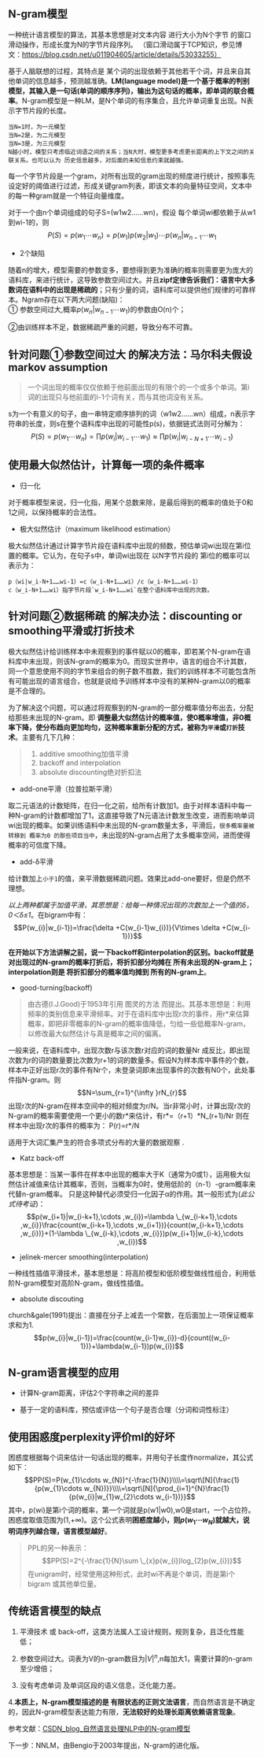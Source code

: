 ## N-gram模型
一种统计语言模型的算法，其基本思想是对文本内容 进行大小为N个字节 的窗口滑动操作，形成长度为N的字节片段序列。
（窗口滑动属于TCP知识，参见博文：https://blog.csdn.net/u011904605/article/details/53033255） 

基于人脑联想的过程，其特点是 某个词的出现依赖于其他若干个词，并且来自其他单词的信息越多，预测越准确。**LM(language model)是一个基于概率的判别模型，其输入是一句话(单词的顺序序列)，输出为这句话的概率，即单词的联合概率**。N-gram模型是一种LM，是N个单词的有序集合，且允许单词重复出现。N表示字节片段的长度。
    
    当N=1时，为一元模型
    当N=2是，为二元模型
    当N=3是，为三元模型
    N越小时，模型只考虑临近词语之间的关系；当N大时，模型更多考虑更长距离的上下文之间的关联关系。也可以认为 历史信息越多，对后面的未知信息约束就越强。

每一个字节片段是一个gram，对所有出现的gram出现的频度进行统计，按照事先设定好的阈值进行过滤，形成关键gram列表，即该文本的向量特征空间，文本中的每一种gram就是一个特征向量维度。

对于一个由n个单词组成的句子S=(w1w2……wn)，假设 每个单词wi都依赖于从w1到wi-1的，则
$$P(S)=p(w_{1}\cdots w_{n})=p(w_{1})p(w_{2}|w_{1})\cdots p(w_{n}|w_{n-1}\cdots w_{1}$$

+ 2个缺陷

随着n的增大，模型需要的参数变多，要想得到更为准确的概率则需要更为庞大的语料库，来进行统计，这导致参数空间过大。并且**zipf定律告诉我们：语言中大多数词在语料中的出现是稀疏的**；只有少量的词，语料库可以提供他们规律的可靠样本。Ngram存在以下两大问题(缺陷)：<br>
① 参数空间过大,概率$p(w_{n}|w_{n-1}\cdots w_{1})$的参数由O(n)个； 

②由训练样本不足，数据稀疏严重的问题，导致分布不可靠。    

## 针对问题①参数空间过大 的解决方法：马尔科夫假设markov assumption
> 一个词出现的概率仅仅依赖于他前面出现的有限个的一个或多个单词。第i词的出现只与他前面的i-1个词有关，而与其他词没有关系。

s为一个有意义的句子，由一串特定顺序排列的词（w1w2……wn）组成，n表示字符串的长度，则s在整个语料库中出现的可能性p(s)，依据链式法则可分解为：
$$P(S)=p(w_{1}\cdots w_{n})=\prod p(w_{i}|w_{i-1}\cdots w_{1})\approx \prod p(w_{i}|w_{i-N+1}\cdots w_{i-1})$$

## 使用最大似然估计，计算每一项的条件概率
+ 归一化

对于概率模型来说，归一化指，用某个总数来除，是最后得到的概率的值处于0和1之间，以保持概率的合法性。
+ 极大似然估计（maximum likelihood estimation）

极大似然估计通过计算字节片段在语料库中出现的频数，预估单词wi出现在第i位置的概率。它认为，在句子s中，单词wi出现在 以N字节片段的 第i位的概率可以表示为：

    p（wi|w_i-N+1……wi-1）=c（w_i-N+1……wi）/c（w_i-N+1……wi-1）
    c（w_i-N+1……wi）指字节片段`w_i-N+1……wi`在整个语料库中出现的次数。

## 针对问题②数据稀疏 的解决办法：discounting or smoothing平滑或打折技术
   极大似然估计给训练样本中未观察到的事件赋以0的概率，即若某个N-gram在语料库中未出现，则该N-gram的概率为0。而现实世界中，语言的组合不计其数，同一个意思使用不同的字节来组合的例子数不胜数，我们的训练样本不可能包含所有可能出现的语言组合，也就是说给予训练样本中没有的某种N-gram以0的概率是不合理的。
   
   为了解决这个问题，可以通过将观察到的N-gram的一部分概率值分布出去，分配给那些未出现的N-gram。即 **调整最大似然估计的概率值，使0概率增值，非0概率下降，使分布趋向更加均匀，这种概率重新分配的方式，被称为`平滑`或`打折`技术**。主要有几下几种：
> 1. additive smoothing加值平滑
> 2. backoff and interpolation
> 3. absolute discounting绝对折扣法

+ add-one平滑（拉普拉斯平滑）    

取二元语法的计数矩阵，在归一化之前，给所有计数加1。由于对样本语料中每一种N-gram的计数都增加了1，这直接导致了N元语法计数发生改变，进而影响单词wi出现的概率。如果训练语料中未出现的N-gram数量太多，平滑后，`很多概率量被转移到 概率为0 的那些项目当中`，未出现的N-gram占用了太多概率空间，进而使得概率的可信度下降。
+ add-δ平滑    

给计数加上`小于1`的值，来平滑数据稀疏问题。效果比add-one要好，但是仍然不理想。

*以上两种都属于加值平滑，其思想是：给每一种情况出现的次数加上一个值的δ，0＜δ≤1*。在bigram中有：
$$P(w_{i}|w_{i-1})=\frac{\delta +C(w_{i-1}w_{i})}{V\times \delta +C(w_{i-1})}$$

**在开始以下方法讲解之前，说一下backoff和interpolation的区别。backoff就是 对出现过的N-gram的概率打折后，将折扣部分均摊在 所有未出现的N-gram上；interpolation则是 将折扣部分的概率值均摊到 所有的N-gram上**。
+ good-turning(backoff)

>由古德(I.J.Good)于1953年引用 图灵的方法 而提出。其基本思想是：利用频率的类别信息来平滑频率。对于在语料库中出现r次的事件，用r\*来估算概率，即把非零概率的N-gram的概率值降低，匀给一些低概率N-gram，以修改最大似然估计与真是概率之间的偏离。

一般来说，在语料库中，出现次数r与该次数r对应的词的数量Nr 成反比，即出现次数为r的词的数量要比次数为r+1的词的数量多。假设N为样本库中事件的个数，样本中正好出现r次的事件有Nr个，未登录词即未出现事件的次数有N0个，此处事件指N-gram。则
$$N=\sum_{r=1}^{\infty }rN_{r}$$
出现r次的N-gram在样本空间中的相对频度为r/N。当r非常小时，计算出现r次的N-gram的概率需要使用一个更小的数r\*来估计，有r\*=（r+1）\*N_(r+1)/Nr
则在样本中出现r次的事件的概率为：
P(r)=r*/N
    
适用于大词汇集产生的符合多项式分布的大量的数据观察 .      
+ Katz back-off

基本思想是：当某一事件在样本中出现的概率大于K（通常为0或1），运用极大似然估计减值来估计其概率，否则，当概率为0时，使用低阶的（n-1）-gram概率来代替n-gram概率。
只是这种替代必须受归一化因子α的作用。其一般形式为(*此公式待考证*)：
$$p(w_{i+1}|w_{i-k+1},\cdots ,w_{i})=\lambda \_{w_{i-k+1},\cdots ,w_{i}}\frac{count(w_{i-k+1},\cdots ,w_{i+1})}{count(w_{i-k+1},\cdots ,w_{i})}+(1-\lambda \_{w_{i-k},\cdots ,w_{i}})p(w_{i+1}|w_{i-k},\cdots ,w_{i})$$
+ jelinek-mercer smoothing(interpolation)

一种线性插值平滑技术，基本思想是：将高阶模型和低阶模型做线性组合，利用低阶N-gram模型对高阶N-gram，做线性插值。
+ absolute discouting

church&gale(1991)提出：直接在分子上减去一个常数，在后面加上一项保证概率求和为1.
$$p(w_{i}|w_{i-1})=\frac{count(w_{i-1}w_{i})-d}{count((w_{i-1})}+\lambda(w_{i-1})p(w_{i})$$


## N-gram语言模型的应用
+ 计算N-gram距离，评估2个字符串之间的差异

+ 基于一定的语料库，预估或评估一个句子是否合理（分词和词性标注）

## 使用困惑度perplexity评价ml的好坏
困惑度根据每个词来估计一句话出现的概率，并用句子长度作normalize，其公式如下：
$$PP(S)=P(w_{1}\cdots w_{N})^{-\frac{1}{N}}\\\\=\sqrt\[N]{\frac{1}{p(w_{1}\cdots w_{N})}}\\\\=\sqrt\[N]{\prod_{i=1}^{N}\frac{1}{p(w_{i}|w_{1}w_{2}\cdots w_{i-1})}}$$
其中，p(wi)是第i个词的概率，第一个词就是p(w1|w0),w0是start，一个占位符。困惑度取值范围为(1,+∞)。这个公式表明**困惑度越小，则$p(w_{1}\cdots w_{N})$就越大，说明词序列越合理，语言模型越好**。
> PPL的另一种表示：
$$PP(S)=2^{-\frac{1}{N}\sum \_{x}p(w_{i})log_{2}p(w_{i})}$$
在unigram时，经常使用这种形式，此时wi不再是个单词，而是第i个bigram 或其他单位量。 
 
 ## 传统语言模型的缺点
 1. 平滑技术 或 back-off，这类方法属人工设计规则，规则复杂，且泛化性能低；
 
 2. 参数空间过大。词表为V的n-gram数目为$|V|^{n}$,n每加大1，需要计算的n-gram至少增倍；
 
 3. 没有考虑单词 及单词区段的语义信息，泛化能力差。
 
 4.**本质上，N-gram模型描述的是 有限状态的正则文法语言**，而自然语言是不确定的，因此N-gram模型表达能力有限，**无法较好的处理长距离依赖语言现象**。

参考文献：[CSDN_blog_自然语言处理NLP中的N-gram模型](https://blog.csdn.net/songbinxu/article/details/80209197)

下一步：NNLM，由Bengio于2003年提出，N-gram的进化版。
